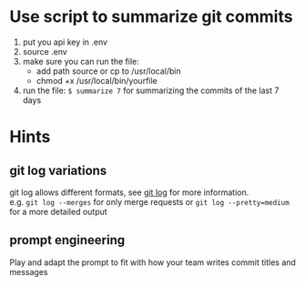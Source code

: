 # Use script to summarize git commits
1. put you api key in .env
2. source .env
3. make sure you can run the file:
    - add path source or cp to /usr/local/bin
    - chmod +x /usr/local/bin/yourfile
4. run the file: `$ summarize 7` for summarizing the commits of the last 7 days

# Hints
## git log variations
git log allows different formats, see [git log](https://git-scm.com/docs/git-log) for more information.  
e.g. `git log --merges` for only merge requests or `git log --pretty=medium` for a more detailed output

## prompt engineering
Play and adapt the prompt to fit with how your team writes commit titles and messages